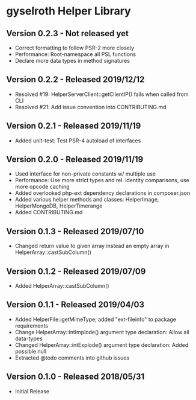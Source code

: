 gyselroth Helper Library
========================

Version 0.2.3 - Not released yet
--------------------------------
* Correct formatting to follow PSR-2 more closely
* Performance: Root-namespace all PSL functions 
* Declare more data types in method signatures 


Version 0.2.2 - Released 2019/12/12
-----------------------------------
* Resolved #19: HelperServerClient::getClientIP() fails when called from CLI 
* Resolved #21: Add issue convention into CONTRIBUTING.md 


Version 0.2.1 - Released 2019/11/19
-----------------------------------
* Added unit-test: Test PSR-4 autoload of interfaces


Version 0.2.0 - Released 2019/11/19
--------------------------------
* Used interface for non-private constants w/ multiple use
* Performance: Use more strict types and rel. identity comparisons, use more opcode caching
* Added overlooked php-ext dependency declarations in composer.json
* Added various helper methods and classes: HelperImage, HelperMongoDB, HelperTimerange  
* Added CONTRIBUTING.md

 
Version 0.1.3 - Released 2019/07/10
-----------------------------------
* Changed return value to given array instead an empty array in HelperArray::castSubColumn()


Version 0.1.2 - Released 2019/07/09 
-----------------------------------
* Added HelperArray::castSubColumn()


Version 0.1.1 - Released 2019/04/03 
-----------------------------------
* Added HelperFile::getMimeType; added "ext-fileinfo" to package requirements
* Change HelperArray::intImplode() argument type declaration: Allow all data-types 
* Changed HelperArray::intExplode() argument type declaration: Added possible null
* Extracted @todo comments into github issues


Version 0.1.0 - Released 2018/05/31 
-----------------------------------
* Initial Release
